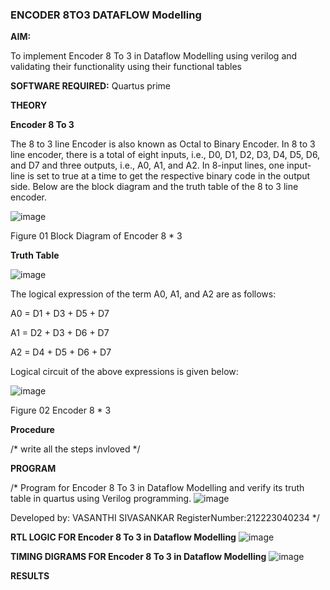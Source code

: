 ### ENCODER 8TO3 DATAFLOW Modelling

**AIM:**

To implement  Encoder 8 To 3 in Dataflow Modelling using verilog and validating their functionality using their functional tables

**SOFTWARE REQUIRED:** Quartus prime

**THEORY**

**Encoder 8 To 3**

The 8 to 3 line Encoder is also known as Octal to Binary Encoder. In 8 to 3 line encoder, there is a total of eight inputs, i.e., D0, D1, D2, D3, D4, D5, D6, and D7 and three outputs, i.e., A0, A1, and A2. In 8-input lines, one input-line is set to true at a time to get the respective binary code in the output side. Below are the block diagram and the truth table of the 8 to 3 line encoder.

![image](https://github.com/naavaneetha/ENCODER8TO3DATAFLOW/assets/154305477/0bc242c1-eb9e-4c47-afe5-30428470efc3)

Figure 01  Block Diagram of Encoder 8 * 3

**Truth Table**

![image](https://github.com/naavaneetha/ENCODER8TO3DATAFLOW/assets/154305477/35496b14-ae6e-4cd1-9abd-d6736b576575)

The logical expression of the term A0, A1, and A2 are as follows:

A0 = D1 + D3 + D5 + D7

A1 = D2 + D3 + D6 + D7

A2 = D4 + D5 + D6 + D7

Logical circuit of the above expressions is given below:

![image](https://github.com/naavaneetha/ENCODER8TO3DATAFLOW/assets/154305477/95acaee6-c873-4c75-89eb-ef09fb158053)

Figure 02  Encoder 8 * 3

**Procedure**

/* write all the steps invloved */

**PROGRAM**

/* Program for Encoder 8 To 3 in Dataflow Modelling and verify its truth table in quartus using Verilog programming. 
![image](https://github.com/VasanthiSivasankar/ENCODER8TO3DATAFLOW/assets/161431945/cafd53ac-0d6c-47f0-a880-6d949902a2de)

Developed by: VASANTHI SIVASANKAR
RegisterNumber:212223040234
*/

**RTL LOGIC FOR Encoder 8 To 3 in Dataflow Modelling**
![image](https://github.com/VasanthiSivasankar/ENCODER8TO3DATAFLOW/assets/161431945/9e76f880-cd65-4cc7-9245-fd9fb2d6d53c)


**TIMING DIGRAMS FOR Encoder 8 To 3 in Dataflow Modelling**
![image](https://github.com/VasanthiSivasankar/ENCODER8TO3DATAFLOW/assets/161431945/18b38aa7-9e6b-49d7-b612-9ced7cb22a92)


**RESULTS**




